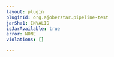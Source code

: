 ```yaml
---
layout: plugin
pluginId: org.ajoberstar.pipeline-test
jarSha1: INVALID
isJarAvailable: true
error: NONE
violations: []

---
```

